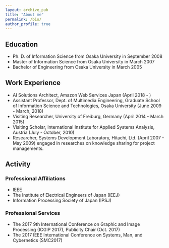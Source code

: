 ```yaml
---
layout: archive_pub
title: "About me"
permalink: /bio/
author_profile: true
---
```




## Education
* Ph. D. of Information Science from Osaka University in September 2008
* Master of Information Science from Osaka University in March 2007
* Bachelor of Engineering from Osaka University in March 2005

## Work Experience
* AI Solutions Architect, Amazon Web Services Japan (April 2018 - )
* Assistant Professor, Dept. of Multimedia Engineering, Graduate School of Information Science and Technologies, Osaka University (June 2009 - March, 2018) 
* Visiting Researcher, University of Freiburg, Germany (April 2014 - March 2015)  
* Visiting Scholar, International Institute for Applied Systems Analysis, Austria (July - October, 2010)  
* Researcher, Systems Development Laboratory, Hitachi, Ltd. (April 2007 - May 2009) engaged in researches on knowledge sharing for project managements.  

## Activity

### Professional Affiliations

* IEEE  
* The Institute of Electrical Engineers of Japan (IEEJ)  
* Information Processing Society of Japan (IPSJ)  

### Professional Services

* The 2017 9th International Conference on Graphic and Image Processing (ICGIP 2017), Publicity Chair (Oct. 2017) 
* The 2017 IEEE International Conference on Systems, Man, and Cybernetics (SMC2017)
